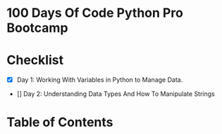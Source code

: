 # 100 Days Of Code Python Pro Bootcamp

# Checklist
- [x] Day 1: Working With Variables in Python to Manage Data.
- [] Day 2: Understanding Data Types And How To Manipulate Strings

# Table of Contents
